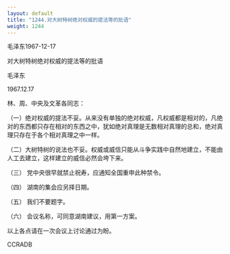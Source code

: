 ```yaml
---
layout: default
title: "1244.对大树特树绝对权威的提法等的批语"
weight: 1244
---
```


毛泽东1967-12-17

对大树特树绝对权威的提法等的批语

毛泽东

1967.12.17

林、周、中央及文革各同志：

（一）绝对权威的提法不妥。从来没有单独的绝对权威，凡权威都是相对的，凡绝对的东西都只存在相对的东西之中，犹如绝对真理是无数相对真理的总和，绝对真理只存在于各个相对真理之中一样。

（二）大树特树的说法也不妥。权威或威信只能从斗争实践中自然地建立，不能由人工去建立，这样建立的威信必然会垮下来。

（三） 党中央很早就禁止祝寿，应通知全国重申此种禁令。

（四） 湖南的集会应另择日期。

（五） 我们不要题字。

（六） 会议名称，可同意湖南建议，用第一方案。

以上各点请在一次会议上讨论通过为盼。

CCRADB


